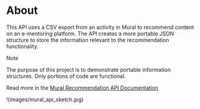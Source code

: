 # About

This API uses a CSV export from an activity in Mural to recommend content on an e-mentoring platform. The API creates a more portable JSON structure to store the information relevant to the recommendation functionality.

> [!note]
> The purpose of this project is to demonstrate portable information structures. Only portions of code are functional.

Read more in the [Mural Recommendation API Documentation](https://jesskruse.github.io/Mural-Recommendation-API-Documentation/)

!(images/mural_api_sketch.jpg)
